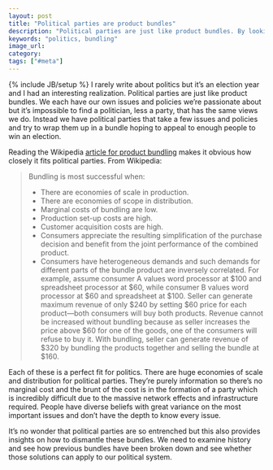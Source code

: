 ```yaml
---
layout: post
title: "Political parties are product bundles"
description: "Political parties are just like product bundles. By looking at one we can understand the other."
keywords: "politics, bundling"
image_url:
category:
tags: ["#meta"]
---
```

{% include JB/setup %}
I rarely write about politics but it’s an election year and I had an interesting realization. Political parties are just like product bundles. We each have our own issues and policies we’re passionate about but it’s impossible to find a politician, less a party, that has the same views we do. Instead we have political parties that take a few issues and policies and try to wrap them up in a bundle hoping to appeal to enough people to win an election.

Reading the Wikipedia [article for product bundling](https://en.wikipedia.org/wiki/Product_bundling) makes it obvious how closely it fits political parties. From Wikipedia:

<blockquote>
Bundling is most successful when:
<ul>
<li>There are economies of scale in production.</li>
<li>There are economies of scope in distribution.</li>
<li>Marginal costs of bundling are low.</li>
<li>Production set-up costs are high.</li>
<li>Customer acquisition costs are high.</li>
<li>Consumers appreciate the resulting simplification of the purchase decision and benefit from the joint performance of the combined product.</li>
<li>Consumers have heterogeneous demands and such demands for different parts of the bundle product are inversely correlated. For example, assume consumer A values word processor at $100 and spreadsheet processor at $60, while consumer B values word processor at $60 and spreadsheet at $100. Seller can generate maximum revenue of only $240 by setting $60 price for each product—both consumers will buy both products. Revenue cannot be increased without bundling because as seller increases the price above $60 for one of the goods, one of the consumers will refuse to buy it. With bundling, seller can generate revenue of $320 by bundling the products together and selling the bundle at $160.</li>
</ul>
</blockquote>

Each of these is a perfect fit for politics. There are huge economies of scale and distribution for political parties. They’re purely information so there’s no marginal cost and the brunt of the cost is in the formation of a party which is incredibly difficult due to the massive network effects and infrastructure required. People have diverse beliefs with great variance on the most important issues and don’t have the depth to know every issue.

It’s no wonder that political parties are so entrenched but this also provides insights on how to dismantle these bundles. We need to examine history and see how previous bundles have been broken down and see whether those solutions can apply to our political system.
